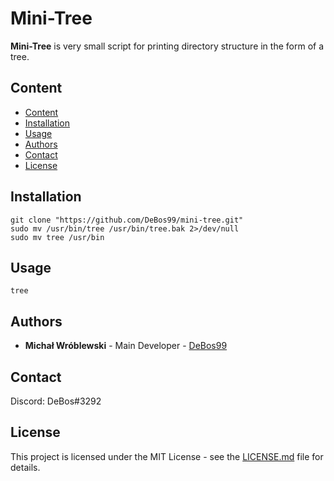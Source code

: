 # Mini-Tree

**Mini-Tree** is very small script for printing directory structure in the form of a tree.

## Content

- [Content](#content)
- [Installation](#installation)
- [Usage](#usage)
- [Authors](#authors)
- [Contact](#contact)
- [License](#license)

## Installation

```
git clone "https://github.com/DeBos99/mini-tree.git"
sudo mv /usr/bin/tree /usr/bin/tree.bak 2>/dev/null
sudo mv tree /usr/bin
```

## Usage

`tree`

## Authors

* **Michał Wróblewski** - Main Developer - [DeBos99](https://github.com/DeBos99)

## Contact

Discord: DeBos#3292

## License

This project is licensed under the MIT License - see the [LICENSE.md](LICENSE.md) file for details.
